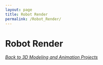 ```yaml
---
layout: page
title: Robot Render
permalink: /Robot_Render/
---
```

# Robot Render

[*Back to 3D Modeling and Animation Projects*]({{site.baseurl}}/Modeling_and_Animation/)